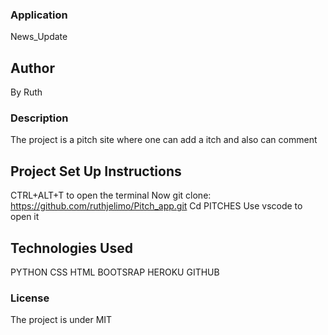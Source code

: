 ### Application

News_Update

## Author
 
 By Ruth

 ### Description

 The project is a pitch site where one can add a itch and also can comment 

 ## Project Set Up Instructions
 CTRL+ALT+T to open the terminal 
 Now git clone:
https://github.com/ruthjelimo/Pitch_app.git
 Cd PITCHES
 Use vscode to open it 

 ## Technologies Used
 PYTHON
 CSS
 HTML
 BOOTSRAP
 HEROKU
 GITHUB

 ### License
 The project is under MIT
